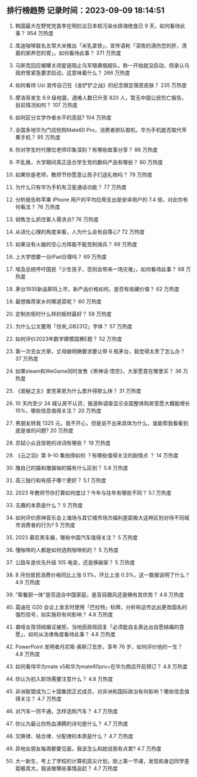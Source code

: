 
## 排行榜趋势 记录时间：2023-09-09 18:14:51
  
  1. 韩国最大在野党党首李在明抗议日本核污染水排海绝食已 9 天，如何看待此事？ 954 万热度
    
  2. 库迪咖啡联名五常大米推出「米乳拿铁」，宣传语称「深夜的酒伤您的肝，清晨的粥养您的胃」，如何看待此事？ 371 万热度
    
  3. 马斯克回应被曝关闭星链阻止乌军暗袭俄舰队，称一开始就没启动，但承认乌政府曾紧急要求启动，这意味着什么？ 266 万热度
    
  4. 如何看待 Uzi 宣传自己在《金铲铲之战》的纪念限定薇恩皮肤？ 235 万热度
    
  5. 摩洛哥发生 6.9 级地震，遇难人数已升至 820 人，暂无中国公民伤亡报告，目前情况如何？ 107 万热度
    
  6. 如何区分文学作者水平的高低? 104 万热度
    
  7. 全国多地华为门店抢购Mate60 Pro，消费者排队取机，华为手机能否取代苹果手机？ 95 万热度
    
  8. 你对学生时代哪位老师印象深刻？有哪些故事分享？ 86 万热度
    
  9. 不乱推，大学期间真正适合学生党的数码产品有哪些？ 80 万热度
    
  10. 如果你是老师，教师节你愿意让孩子们送礼物吗？ 79 万热度
    
  11. 为什么只有华为手机有卫星通话功能？ 77 万热度
    
  12. 分析报告称苹果 iPhone 用户的平均应用支出是安卓用户的 7.4 倍，对此你有何看法？ 76 万热度
    
  13. 销售怎么抓住客人需求点? 76 万热度
    
  14. 从进化心理的角度来看，人为什么会有自尊心? 72 万热度
    
  15. 如果没有火器的空心方阵能不能克制骑兵？ 69 万热度
    
  16. 上大学想要一台iPad合理吗？ 69 万热度
    
  17. 埃及总统呼吁国民「少生孩子，否则会带来一场灾难」，如何看待此事？ 68 万热度
    
  18. 茅台1935新品即将上市，新产品价格如何，是否有收藏价值？ 62 万热度
    
  19. 最想推荐家乡的哪道菜呢？ 60 万热度
    
  20. 定制衣柜时什么样的板材最好？ 59 万热度
    
  21. 为什么公文要用「仿宋_GB2312」字体？ 57 万热度
    
  22. 如何评价2023年数学建模国赛E题？ 52 万热度
    
  23. 第一次去女方家，丈母娘明确要求要让带 6 瓶茅台，我觉得太贵了怎么办？ 37 万热度
    
  24. 如果steam和WeGame同时发售《黑神话·悟空》，大家愿意在哪里买？ 36 万热度
    
  25. 《诡秘之主》里克莱恩为什么晋升得那么快？ 31 万热度
    
  26. 10 天内至少 24 城认房不认贷，报道称调查显示全国整体购房意愿大概能增长15%，哪些信息值得关注？ 20 万热度
    
  27. 男朋友转我 1325 元，我不开心，但是说不出来具体为什么，谁能帮我看看到底是谁的问题? 20 万热度
    
  28. 苏轼小众且惊艳的诗词有哪些？ 19 万热度
    
  29. 《云之羽》第 9-10 集拍得如何 ？有哪些值得关注的剧情点 ？ 14 万热度
    
  30. 撸自己的猫和撸猫咖的猫有什么区别？ 5.8 万热度
    
  31. 高三独行和有搭子哪个更好？ 5.1 万热度
    
  32. 2023 年教师节你打算如何度过？今年与往年有哪些不同？ 5.1 万热度
    
  33. 无趣的本质是什么？ 5 万热度
    
  34. 如何评价原神音乐会上海场与其它城市场次福利差距极大这种区别对待不同城市消费者的行为? 5 万热度
    
  35. 2023 慕尼黑车展，哪些中国汽车值得关注？ 5 万热度
    
  36. 懂咖啡的人都是如何选购咖啡机的？ 5 万热度
    
  37. 公路车是优先升级 105 电变，还是换碳架？ 5 万热度
    
  38. 8 月份居民消费价格同比上涨 0.1%，环比上涨 0.3%，这一数据说明了什么？ 4.9 万热度
    
  39. “客餐厨一体”是否适合中国家庭，是盲目跟风还是确有其优势？ 4.8 万热度
    
  40. 莫迪在 G20 会议上发言时使用「巴拉特」标牌，分析称这传达出更改国名的强烈信号，如实施将有何影响？ 4.8 万热度
    
  41. 聋哑女孩领结婚证被拒，当地民政局回复「必须能自主表达出自愿结婚的意愿」，如何从法律角度看待此事？ 4.8 万热度
    
  42. PowerPoint 发明者丹尼斯·奥斯汀去世，享年 76 岁，如何评价他的一生？ 4.8 万热度
    
  43. 如何看待华为mate x5和华为mate60pro+在华为商店开启预订？ 4.8 万热度
    
  44. 你认为初入职场需要注意什么？ 4.8 万热度
    
  45. 非洲联盟成为二十国集团正式成员，对非洲和国际政治有何影响？哪些信息值得关注？ 4.7 万热度
    
  46. 对汽车一窍不通，怎样选购汽车？ 4.7 万热度
    
  47. 你认为最让你热血沸腾的诗句是什么？ 4.7 万热度
    
  48. 交换律、结合律、分配律的本质是什么？ 4.7 万热度
    
  49. 异地女朋友每周都要见面，我该怎么和她说我有点累? 4.7 万热度
    
  50. 大一新生，考上了学校的计算机拔尖计划，刚上第一节课，发现和身边同学差距极其大，我该做哪些事情追赶？ 4.7 万热度
    